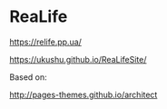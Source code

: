 # ReaLife

https://relife.pp.ua/

https://ukushu.github.io/ReaLifeSite/

Based on: 

http://pages-themes.github.io/architect
